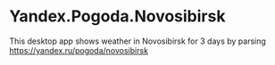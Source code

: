 # Yandex.Pogoda.Novosibirsk
This desktop app shows weather in Novosibirsk for 3 days by parsing https://yandex.ru/pogoda/novosibirsk

